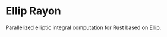 # Ellip Rayon
Parallelized elliptic integral computation for Rust based on [Ellip](https://github.com/p-sira/ellip).